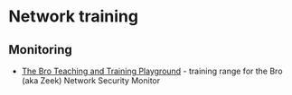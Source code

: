 # Network training

## Monitoring
* [The Bro Teaching and Training Playground](https://www.zeek.org/playground/index.html) - training range for the Bro (aka Zeek) Network Security Monitor
